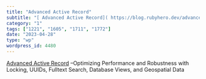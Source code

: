 ```yaml
---
title: "Advanced Active Record"
subtitle: "[ Advanced Active Record]( https://blog.rubyhero.dev/advanced-active-record) –Optimizing Performance..."
category: "1"
tags: ["1221", "1605", "1711", "1772"]
date: "2023-04-28"
type: "wp"
wordpress_id: 4480
---
```

[ Advanced Active Record]( https://blog.rubyhero.dev/advanced-active-record) –Optimizing Performance and Robustness with Locking, UUIDs, Fulltext Search, Database Views, and Geospatial Data